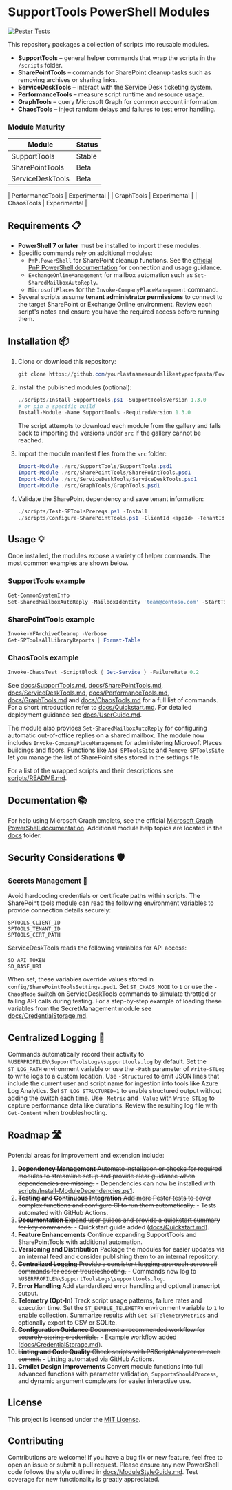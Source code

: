# SupportTools PowerShell Modules
[![Pester Tests](https://github.com/yourlastnamesoundslikeatypeofpasta/PowerShell/actions/workflows/pester-tests.yml/badge.svg)](https://github.com/yourlastnamesoundslikeatypeofpasta/PowerShell/actions/workflows/pester-tests.yml)


This repository packages a collection of scripts into reusable modules.

* **SupportTools** – general helper commands that wrap the scripts in the `/scripts` folder.
* **SharePointTools** – commands for SharePoint cleanup tasks such as removing archives or sharing links.
* **ServiceDeskTools** – interact with the Service Desk ticketing system.
* **PerformanceTools** – measure script runtime and resource usage.
* **GraphTools** – query Microsoft Graph for common account information.
* **ChaosTools** – inject random delays and failures to test error handling.

### Module Maturity

| Module | Status |
| ------ | ------ |
| SupportTools | Stable |
| SharePointTools | Beta |
| ServiceDeskTools | Beta |

| PerformanceTools | Experimental |
| GraphTools | Experimental |
| ChaosTools | Experimental |

## Requirements 📋

* **PowerShell 7 or later** must be installed to import these modules.
* Specific commands rely on additional modules:
  * `PnP.PowerShell` for SharePoint cleanup functions. See the [official PnP PowerShell documentation](https://pnp.github.io/powershell/index.html) for connection and usage guidance.
  * `ExchangeOnlineManagement` for mailbox automation such as `Set-SharedMailboxAutoReply`.
  * `MicrosoftPlaces` for the `Invoke-CompanyPlaceManagement` command.
* Several scripts assume **tenant administrator permissions** to connect to the target SharePoint or Exchange Online environment. Review each script's notes and ensure you have the required access before running them.

## Installation 📦

1. Clone or download this repository:

   ```powershell
   git clone https://github.com/yourlastnamesoundslikeatypeofpasta/PowerShell.git
   ```

2. Install the published modules (optional):

   ```powershell
   ./scripts/Install-SupportTools.ps1 -SupportToolsVersion 1.3.0
   # or pin a specific build
   Install-Module -Name SupportTools -RequiredVersion 1.3.0
   ```
   The script attempts to download each module from the gallery and falls back
   to importing the versions under `src` if the gallery cannot be reached.

3. Import the module manifest files from the `src` folder:

   ```powershell
   Import-Module ./src/SupportTools/SupportTools.psd1
   Import-Module ./src/SharePointTools/SharePointTools.psd1
   Import-Module ./src/ServiceDeskTools/ServiceDeskTools.psd1
   Import-Module ./src/GraphTools/GraphTools.psd1
   ```

4. Validate the SharePoint dependency and save tenant information:

   ```powershell
   ./scripts/Test-SPToolsPrereqs.ps1 -Install
   ./scripts/Configure-SharePointTools.ps1 -ClientId <appId> -TenantId <tenantId> -CertPath <path>
   ```

## Usage 💡

Once installed, the modules expose a variety of helper commands. The most common examples are shown below.

### SupportTools example

```powershell
Get-CommonSystemInfo
Set-SharedMailboxAutoReply -MailboxIdentity 'team@contoso.com' -StartTime (Get-Date) -EndTime (Get-Date).AddDays(7) -InternalMessage 'Out of office' -AdminUser 'admin@contoso.com'
```

### SharePointTools example

```powershell
Invoke-YFArchiveCleanup -Verbose
Get-SPToolsAllLibraryReports | Format-Table
```

### ChaosTools example

```powershell
Invoke-ChaosTest -ScriptBlock { Get-Service } -FailureRate 0.2
```

See [docs/SupportTools.md](docs/SupportTools.md), [docs/SharePointTools.md](docs/SharePointTools.md), [docs/ServiceDeskTools.md](docs/ServiceDeskTools.md), [docs/PerformanceTools.md](docs/PerformanceTools.md), [docs/GraphTools.md](docs/GraphTools.md) and [docs/ChaosTools.md](docs/ChaosTools.md) for a full list of commands. For a short introduction refer to [docs/Quickstart.md](docs/Quickstart.md). For detailed deployment guidance see [docs/UserGuide.md](docs/UserGuide.md).

The module also provides `Set-SharedMailboxAutoReply` for configuring automatic
out-of-office replies on a shared mailbox.
The module now includes `Invoke-CompanyPlaceManagement` for administering Microsoft Places buildings and floors.
Functions like `Add-SPToolsSite` and `Remove-SPToolsSite` let you manage the list of SharePoint sites stored in the settings file.

For a list of the wrapped scripts and their descriptions see [scripts/README.md](scripts/README.md).

## Documentation 📚

For help using Microsoft Graph cmdlets, see the official [Microsoft Graph PowerShell documentation](https://learn.microsoft.com/en-us/powershell/microsoftgraph/get-started?view=graph-powershell-1.0).
Additional module help topics are located in the [docs](docs/README.md) folder.

## Security Considerations 🛡️

### Secrets Management 🔑

Avoid hardcoding credentials or certificate paths within scripts. The SharePoint tools module can read the following environment variables to provide connection details securely:

```text
SPTOOLS_CLIENT_ID
SPTOOLS_TENANT_ID
SPTOOLS_CERT_PATH
```

ServiceDeskTools reads the following variables for API access:

```text
SD_API_TOKEN
SD_BASE_URI
```

When set, these variables override values stored in `config/SharePointToolsSettings.psd1`.
Set `ST_CHAOS_MODE` to `1` or use the `-ChaosMode` switch on ServiceDeskTools commands to simulate throttled or failing API calls during testing.
For a step-by-step example of loading these variables from the SecretManagement
module see [docs/CredentialStorage.md](docs/CredentialStorage.md).

## Centralized Logging 📝

Commands automatically record their activity to `%USERPROFILE%\SupportToolsLogs\supporttools.log` by default.
Set the `ST_LOG_PATH` environment variable or use the `-Path` parameter of `Write-STLog` to write logs to a custom location.
Use `-Structured` to emit JSON lines that include the current user and script name for ingestion into tools like Azure Log Analytics.
Set `ST_LOG_STRUCTURED=1` to enable structured output without adding the switch each time.
Use `-Metric` and `-Value` with `Write-STLog` to capture performance data like durations.
Review the resulting log file with `Get-Content` when troubleshooting.

## Roadmap 🛣️

Potential areas for improvement and extension include:

1. ~~**Dependency Management**
   Automate installation or checks for required modules to streamline setup and
   provide clear guidance when dependencies are missing.~~ - Dependencies can now
   be installed with [scripts/Install-ModuleDependencies.ps1](scripts/Install-ModuleDependencies.ps1).
2. ~~**Testing and Continuous Integration**
   Add more Pester tests to cover complex functions and configure CI to run them
   automatically.~~ - Tests automated with GitHub Actions.
3. ~~**Documentation**
   Expand user guides and provide a quickstart summary for key commands.~~ - Quickstart guide added ([docs/Quickstart.md](docs/Quickstart.md)).
4. **Feature Enhancements**
   Continue expanding SupportTools and SharePointTools with additional automation.
5. **Versioning and Distribution**
   Package the modules for easier updates via an internal feed and consider
   publishing them to an internal repository.
6. ~~**Centralized Logging**
   Provide a consistent logging approach across all commands for easier troubleshooting.~~ - Commands now log to `%USERPROFILE%\SupportToolsLogs\supporttools.log`.
7. **Error Handling**
   Add standardized error handling and optional transcript output.
8. **Telemetry (Opt-In)**
   Track script usage patterns, failure rates and execution time.
   Set the `ST_ENABLE_TELEMETRY` environment variable to `1` to enable collection.
   Summarize results with `Get-STTelemetryMetrics` and optionally export to CSV or SQLite.
9. ~~**Configuration Guidance**
   Document a recommended workflow for securely storing credentials.~~ - Example
workflow added ([docs/CredentialStorage.md](docs/CredentialStorage.md)).
10. ~~**Linting and Code Quality**
   Check scripts with PSScriptAnalyzer on each commit.~~ - Linting automated via GitHub Actions.
11. **Cmdlet Design Improvements**
    Convert module functions into full advanced functions with parameter validation,
    `SupportsShouldProcess`, and dynamic argument completers for easier interactive use.

## License

This project is licensed under the [MIT License](LICENSE).

## Contributing

Contributions are welcome! If you have a bug fix or new feature, feel free to open
an issue or submit a pull request. Please ensure any new PowerShell code follows
the style outlined in [docs/ModuleStyleGuide.md](docs/ModuleStyleGuide.md). Test
coverage for new functionality is greatly appreciated.
